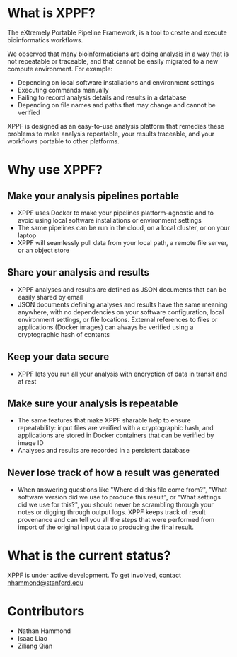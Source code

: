 # What is XPPF?
The eXtremely Portable Pipeline Framework, is a tool to create and execute bioinformatics workflows.

We observed that many bioinformaticians are doing analysis in a way that is not repeatable or traceable, and that cannot be easily migrated to a new compute environment. For example:
* Depending on local software installations and environment settings
* Executing commands manually
* Failing to record analysis details and results in a database
* Depending on file names and paths that may change and cannot be verified

XPPF is designed as an easy-to-use analysis platform that remedies these problems to make analysis repeatable, your results traceable, and your workflows portable to other platforms.

# Why use XPPF?

## Make your analysis pipelines portable
* XPPF uses Docker to make your pipelines platform-agnostic and to avoid using local software installations or environment settings
* The same pipelines can be run in the cloud, on a local cluster, or on your laptop
* XPPF will seamlessly pull data from your local path, a remote file server, or an object store

## Share your analysis and results
* XPPF analyses and results are defined as JSON documents that can be easily shared by email
* JSON documents defining analyses and results have the same meaning anywhere, with no dependencies on your software configuration, local environment settings, or file locations. External references to files or applications (Docker images) can always be verified using a cryptographic hash of contents

## Keep your data secure
* XPPF lets you run all your analysis with encryption of data in transit and at rest

## Make sure your analysis is repeatable
* The same features that make XPPF sharable help to ensure repeatability: input files are verified with a cryptographic hash, and applications are stored in Docker containers that can be verified by image ID
* Analyses and results are recorded in a persistent database

## Never lose track of how a result was generated
* When answering questions like "Where did this file come from?", "What software version did we use to produce this result", or "What settings did we use for this?", you should never be scrambling through your notes or digging through output logs. XPPF keeps track of result provenance and can tell you all the steps that were performed from import of the original input data to producing the final result.

# What is the current status?

XPPF is under active development. To get involved, contact nhammond@stanford.edu

# Contributors

* Nathan Hammond
* Isaac Liao
* Ziliang Qian
